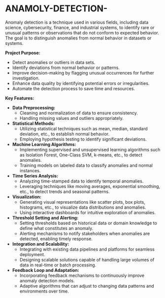 # ANAMOLY-DETECTION-
Anomaly detection is a technique used in various fields, including data science, cybersecurity, finance, and industrial systems, to identify rare or unusual patterns or observations that do not conform to expected behavior. The goal is to distinguish anomalies from normal behavior in datasets or systems.

**Project Purpose:**
- Detect anomalies or outliers in data sets.
- Identify deviations from normal behavior or patterns.
- Improve decision-making by flagging unusual occurrences for further investigation.
- Enhance data quality by identifying potential errors or irregularities.
- Automate the detection process to save time and resources.

**Key Features:**
- **Data Preprocessing:**
  - Cleaning and normalization of data to ensure consistency.
  - Handling missing values and outliers appropriately.
- **Statistical Methods:**
  - Utilizing statistical techniques such as mean, median, standard deviation, etc., to establish normal behavior.
  - Employing hypothesis testing to identify significant deviations.
- **Machine Learning Algorithms:**
  - Implementing supervised and unsupervised learning algorithms such as Isolation Forest, One-Class SVM, k-means, etc., to detect anomalies.
  - Training models on labeled data to classify anomalies and normal instances.
- **Time Series Analysis:**
  - Analyzing time-stamped data to identify temporal anomalies.
  - Leveraging techniques like moving averages, exponential smoothing, etc., to detect trends and seasonal patterns.
- **Visualization:**
  - Generating visual representations like scatter plots, box plots, histograms, etc., to visualize data distributions and anomalies.
  - Using interactive dashboards for intuitive exploration of anomalies.
- **Threshold Setting and Alerting:**
  - Setting thresholds based on historical data or domain knowledge to define what constitutes an anomaly.
  - Alerting mechanisms to notify stakeholders when anomalies are detected, enabling timely response.
- **Integration and Scalability:**
  - Integrating with existing data pipelines and platforms for seamless deployment.
  - Designing scalable solutions capable of handling large volumes of data in real-time or batch processing.
- **Feedback Loop and Adaptation:**
  - Incorporating feedback mechanisms to continuously improve anomaly detection models.
  - Adaptive algorithms that can adjust to changing data patterns and environments over time.
